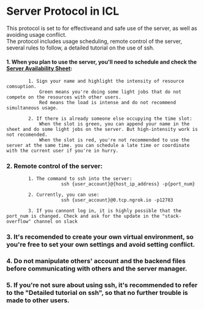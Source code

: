 # Server Protocol in ICL
This protocol is set to for effectiveand and safe use of the server, as well as avoiding usage conflict.   
The protocol includes usage scheduling, remote control of the server, several rules to follow, a detailed tutorial on the use of ssh.

#### 1. When you plan to use the server, you'll need to schedule and check the [Server Availability Sheet](https://docs.google.com/spreadsheets/d/1SJabt0CI8YMfprissTm2YH9iNwee4MdWShxkVchYhOw/edit?usp=sharing):  
            1. Sign your name and highlight the intensity of resource comsuption.  
                Green means you're doing some light jobs that do not compete on the resources with other users.   
                Red means the load is intense and do not recommend simultaneous usage.   
                
            2. If there is already someone else occupying the time slot:  
                When the slot is green, you can append your name in the sheet and do some light jobs on the server. But high-intensity work is not recomended.   
                When the slot is red, you're not recommended to use the server at the same time. you can schedule a late time or coordinate with the current user if you're in hurry.  
                
### 2. Remote control of the server:
            1. The command to ssh into the server:
                        ssh {user_account}@{host_ip_address} -p{port_num}
                        
            2. Currently, you can use:
                        ssh {user_account}@0.tcp.ngrok.io -p12783
                        
            3. If you cannont log in, it is highly possible that the port_num is changed. Check and ask for the update in the "stack-overflow" channel on slack

### 3. It's recomended to create your own virtual environment, so you're free to set your own settings and avoid setting conflict.
### 4. Do not manipulate others' account and the backend files before communicating with others and the server manager. 
### 5. If you're not sure about using ssh, it's recommended to refer to the "Detailed tutorial on ssh", so that no further trouble is made to other users.


